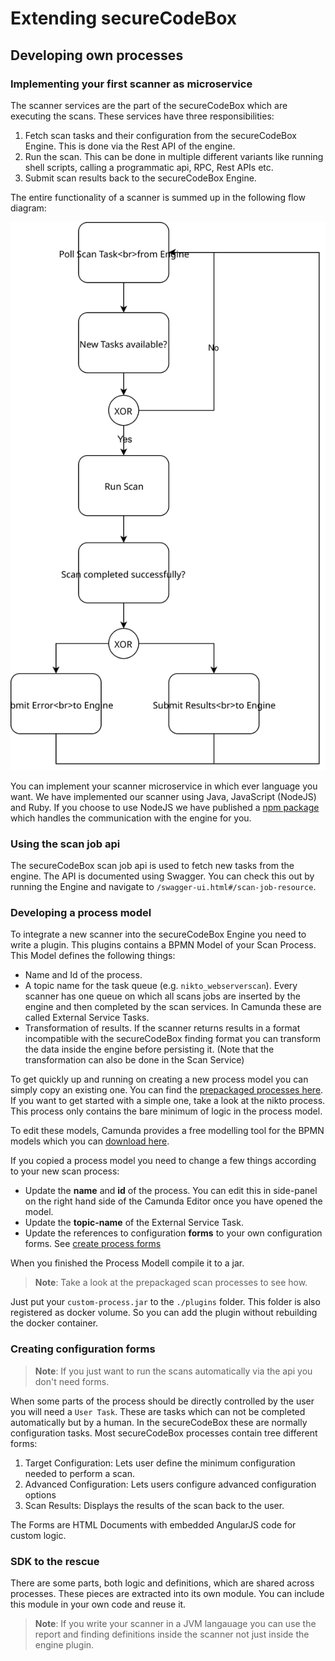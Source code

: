 # Extending secureCodeBox

## Developing own processes

### Implementing your first scanner as microservice

The scanner services are the part of the secureCodeBox which are executing the scans. These services have three responsibilities:

1. Fetch scan tasks and their configuration from the secureCodeBox Engine. This is done via the Rest API of the engine.
2. Run the scan. This can be done in multiple different variants like running shell scripts, calling a programmatic api, RPC, Rest APIs etc.
3. Submit scan results back to the secureCodeBox Engine.

The entire functionality of a scanner is summed up in the following flow diagram:

![Scanner functionality](../resources/scanner-functionality.svg "Scanner functionality flow diagram")

You can implement your scanner microservice in which ever language you want. We have implemented our scanner using Java, JavaScript (NodeJS) and Ruby. If you choose to use NodeJS we have published a [npm package](https://www.npmjs.com/package/@securecodebox/scanner-scaffolding) which handles the communication with the engine for you.

### Using the scan job api

The secureCodeBox scan job api is used to fetch new tasks from the engine.
The API is documented using Swagger. You can check this out by running the Engine and navigate to `/swagger-ui.html#/scan-job-resource`.

### Developing a process model

To integrate a new scanner into the secureCodeBox Engine you need to write a plugin. This plugins contains a BPMN Model of your Scan Process. This Model defines the following things:

* Name and Id of the process.
* A topic name for the task queue (e.g. `nikto_webserverscan`). Every scanner has one queue on which all scans jobs are inserted by the engine and then completed by the scan services. In Camunda these are called External Service Tasks.
* Transformation of results. If the scanner returns results in a format incompatible with the secureCodeBox finding format you can transform the data inside the engine before persisting it. (Note that the transformation can also be done in the Scan Service)

To get quickly up and running on creating a new process model you can simply copy an existing one. You can find the [prepackaged processes here](https://github.com/secureCodeBox/engine/tree/master/scb-scanprocesses). If you want to get started with a simple one, take a look at the nikto process. This process only contains the bare minimum of logic in the process model. 

To edit these models, Camunda provides a free modelling tool for the BPMN models which you can [download here](https://camunda.com/download/modeler/).

If you copied a process model you need to change a few things according to your new scan process:

* Update the **name** and **id** of the process. You can edit this in side-panel on the right hand side of the Camunda Editor once you have opened the model.
* Update the **topic-name** of the External Service Task.
* Update the references to configuration **forms** to your own configuration forms. See [create process forms](#create-process-forms)

When you finished the Process Modell compile it to a jar. 
> **Note**: Take a look at the prepackaged scan processes to see how.

Just put your `custom-process.jar` to the `./plugins` folder. This folder is also registered as docker volume. So you can add the plugin without rebuilding the docker container.

### Creating configuration forms

> **Note**: If you just want to run the scans automatically via the api you don't need forms.

When some parts of the process should be directly controlled by the user you will need a `User Task`. These are tasks which can not be completed automatically but by a human. In the secureCodeBox these are normally configuration tasks. Most secureCodeBox processes contain tree different forms:

1. Target Configuration: Lets user define the minimum configuration needed to perform a scan.
2. Advanced Configuration: Lets users configure advanced configuration options
3. Scan Results: Displays the results of the scan back to the user.

The Forms are HTML Documents with embedded AngularJS code for custom logic.

### SDK to the rescue

There are some parts, both logic and definitions, which are shared across processes. These pieces are extracted into its own module. You can include this module in your own code and reuse it.

> **Note**: If you write your scanner in a JVM langauage you can use the report and finding definitions inside the scanner not just inside the engine plugin.
